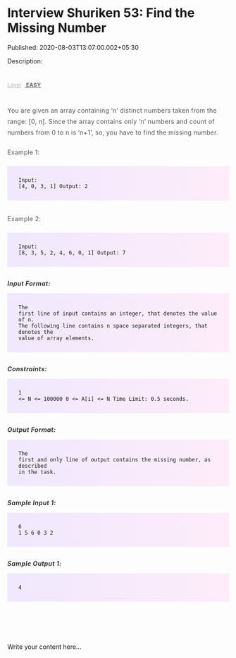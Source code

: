 # Interview Shuriken 53: Find the Missing Number

Published: 2020-08-03T13:07:00.002+05:30

Description: 
      <div dir="ltr" style="text-align: left;" trbidi="on">
      <codezen-problem-description _ngcontent-yip-c161="" _nghost-yip-c152=""
      style="-webkit-font-smoothing: antialiased; display: block; font-family: Roboto, sans-serif;
      font-size: 16px; margin: 0px; padding: 0px; width:
      775.594px;"></codezen-problem-description><br />
      <div _ngcontent-yip-c152="" style="-webkit-font-smoothing: antialiased; margin: 0px;
      padding: 0px;">
      <div _ngcontent-yip-c152="" class="padding" style="-webkit-font-smoothing: antialiased;
      margin: 0px; padding: 0px 0px 15px;">
      <div _ngcontent-yip-c152="" style="-webkit-font-smoothing: antialiased; margin: 0px;
      padding: 0px;">
      <a _ngcontent-yip-c152="" class="key" href="https://www.blogger.com/null"
      style="-webkit-font-smoothing: antialiased; color: #b3b3b3; font-size: 12px; letter-spacing:
      0.27px; line-height: 30px; margin: 0px; padding: 0px;">Level</a><a
      _ngcontent-yip-c152="" class="value" href="https://www.blogger.com/null"
      style="-webkit-font-smoothing: antialiased; color: #656565; font-size: 12px; font-weight: 700;
      letter-spacing: 0.27px; line-height: 30px; margin: 0px; padding: 0px 0px 0px
      8px;">&nbsp;EASY</a></div>
      </div>
      <div _ngcontent-yip-c152="" class="description ng-star-inserted"
      style="-webkit-font-smoothing: antialiased; margin: 0px; padding: 0px;">
      <h4
      id="you-are-given-an-array-containing-n-distinct-numbers-taken-from-the-range-0-n-since-the-array-contains-only-n-numbers-and-count-of-numbers-from-0-to-n-is-n-1-so-you-have-to-find-the-missing-number"
      style="-webkit-font-smoothing: antialiased; color: #565656; font-size: 14px; font-weight: 400;
      letter-spacing: 0.3px; line-height: 25px; margin: 0px; padding: 15px 0px 5px;">
      You are given an array containing ‘n’ distinct numbers taken from the range: [0, n]. Since the
      array contains only ‘n’ numbers and count of numbers from 0 to n is ‘n+1’, so, you have to
      find the missing number.</h4>
      <h4 id="example-1" style="-webkit-font-smoothing: antialiased; color: #565656; font-size:
      14px; font-weight: 400; letter-spacing: 0.3px; line-height: 25px; margin: 0px; padding: 15px
      0px 5px;">
      Example 1:</h4>
      <pre style="-webkit-font-smoothing: antialiased; background-image: linear-gradient(-90deg,
      rgba(255, 205, 242, 0.35), rgba(215, 193, 255, 0.35)); font-family: &quot;Open
      Sans&quot;, sans-serif; font-weight: 600; margin-bottom: 20px; margin-top: 20px;
      max-width: 866px; overflow-x: hidden; padding: 25px;"><code
      style="-webkit-font-smoothing: antialiased; margin: 0px; padding: 0px;">Input: [4, 0, 3, 1]
      Output: 2
      </code></pre>
      <h4 id="example-2" style="-webkit-font-smoothing: antialiased; color: #565656; font-size:
      14px; font-weight: 400; letter-spacing: 0.3px; line-height: 25px; margin: 0px; padding: 15px
      0px 5px;">
      Example 2:</h4>
      <pre style="-webkit-font-smoothing: antialiased; background-image: linear-gradient(-90deg,
      rgba(255, 205, 242, 0.35), rgba(215, 193, 255, 0.35)); font-family: &quot;Open
      Sans&quot;, sans-serif; font-weight: 600; margin-bottom: 20px; margin-top: 20px;
      max-width: 866px; overflow-x: hidden; padding: 25px;"><code
      style="-webkit-font-smoothing: antialiased; margin: 0px; padding: 0px;">Input: [8, 3, 5, 2,
      4, 6, 0, 1]
      Output: 7
      </code></pre>
      <h5 id="input-format" style="-webkit-font-smoothing: antialiased; color: #353535;
      font-size: 14px; letter-spacing: 0.4px; margin: 0px; padding: 15px 0px 0px;">
      Input Format:</h5>
      <pre style="-webkit-font-smoothing: antialiased; background-image: linear-gradient(-90deg,
      rgba(255, 205, 242, 0.35), rgba(215, 193, 255, 0.35)); font-family: &quot;Open
      Sans&quot;, sans-serif; font-weight: 600; margin-bottom: 20px; margin-top: 20px;
      max-width: 866px; overflow-x: hidden; padding: 25px;"><code
      style="-webkit-font-smoothing: antialiased; margin: 0px; padding: 0px;">The first line of
      input contains an integer, that denotes the value of n. The following line contains n space
      separated integers, that denotes the value of array elements.
      </code></pre>
      <h5 id="constraints" style="-webkit-font-smoothing: antialiased; color: #353535; font-size:
      14px; letter-spacing: 0.4px; margin: 0px; padding: 15px 0px 0px;">
      Constraints:</h5>
      <pre style="-webkit-font-smoothing: antialiased; background-image: linear-gradient(-90deg,
      rgba(255, 205, 242, 0.35), rgba(215, 193, 255, 0.35)); font-family: &quot;Open
      Sans&quot;, sans-serif; font-weight: 600; margin-bottom: 20px; margin-top: 20px;
      max-width: 866px; overflow-x: hidden; padding: 25px;"><code
      style="-webkit-font-smoothing: antialiased; margin: 0px; padding: 0px;">1 &lt;= N
      &lt;= 100000
      0 &lt;= A[i] &lt;= N
      Time Limit: 0.5 seconds.
      </code></pre>
      <h5 id="output-format" style="-webkit-font-smoothing: antialiased; color: #353535;
      font-size: 14px; letter-spacing: 0.4px; margin: 0px; padding: 15px 0px 0px;">
      Output Format:</h5>
      <pre style="-webkit-font-smoothing: antialiased; background-image: linear-gradient(-90deg,
      rgba(255, 205, 242, 0.35), rgba(215, 193, 255, 0.35)); font-family: &quot;Open
      Sans&quot;, sans-serif; font-weight: 600; margin-bottom: 20px; margin-top: 20px;
      max-width: 866px; overflow-x: hidden; padding: 25px;"><code
      style="-webkit-font-smoothing: antialiased; margin: 0px; padding: 0px;">The first and only
      line of output contains the missing number, as described in the task.
      </code></pre>
      </div>
      <div _ngcontent-yip-c152="" class="description ng-star-inserted"
      style="-webkit-font-smoothing: antialiased; margin: 0px; padding: 0px;">
      <h5 id="sample-input-1" style="-webkit-font-smoothing: antialiased; color: #353535;
      font-size: 14px; letter-spacing: 0.4px; margin: 0px; padding: 15px 0px 0px;">
      Sample Input 1:</h5>
      <pre style="-webkit-font-smoothing: antialiased; background-image: linear-gradient(-90deg,
      rgba(255, 205, 242, 0.35), rgba(215, 193, 255, 0.35)); font-family: &quot;Open
      Sans&quot;, sans-serif; font-weight: 600; margin-bottom: 20px; margin-top: 20px;
      max-width: 866px; overflow-x: hidden; padding: 25px;"><code
      style="-webkit-font-smoothing: antialiased; margin: 0px; padding: 0px;">6
      1 5 6 0 3 2
      </code></pre>
      <h5 id="sample-output-1" style="-webkit-font-smoothing: antialiased; color: #353535;
      font-size: 14px; letter-spacing: 0.4px; margin: 0px; padding: 15px 0px 0px;">
      Sample Output 1:</h5>
      <pre style="-webkit-font-smoothing: antialiased; background-image: linear-gradient(-90deg,
      rgba(255, 205, 242, 0.35), rgba(215, 193, 255, 0.35)); font-family: &quot;Open
      Sans&quot;, sans-serif; font-weight: 600; margin-bottom: 20px; margin-top: 20px;
      max-width: 866px; overflow-x: hidden; padding: 25px;"><code
      style="-webkit-font-smoothing: antialiased; margin: 0px; padding: 0px;">4
      </code></pre>
      </div>
      </div>
      <br />
      <div _ngcontent-yip-c161="" class="ng-star-inserted" style="-webkit-font-smoothing:
      antialiased; font-family: Roboto, sans-serif; font-size: 16px; margin: 0px; padding: 0px;">
      <div _ngcontent-yip-c161="" class="ng-star-inserted" style="-webkit-font-smoothing:
      antialiased; margin: 0px; padding: 0px;">
      <codezen-code-problem _ngcontent-yip-c161="" _nghost-yip-c153=""
      style="-webkit-font-smoothing: antialiased; display: block; margin: auto; padding: 30px 0px
      0px; width: 775.594px;"></codezen-code-problem><br />
      <div _ngcontent-yip-c153="" style="-webkit-font-smoothing: antialiased; margin: 0px;
      padding: 0px;">
      <div _ngcontent-yip-c153="" style="-webkit-font-smoothing: antialiased; margin: 0px;
      padding: 0px;">
      </div>
      </div>
      </div>
      </div>
      <script
      src="https://gist.github.com/Svastikkka/679b7d32f166e909af65685f79da5ae3.js"></script></div>


Write your content here...